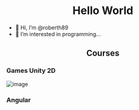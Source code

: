 
<h1 align="center">Hello World</h1>


- 👋 Hi, I’m @roberth89
- 👀 I’m interested in programming...


<h2 align="center">Courses</h2>

<h3>Games Unity 2D</h3>

![image](https://media.giphy.com/media/SsqSVndYYzXI8xpa25/giphy.gif?cid=790b761111b05b196ae2e80c0cabb23bd7e3b36fbd1cb982&rid=giphy.gif&ct=g)


<!--

<p align="center">
  <img src="https://media.giphy.com/media/13HgwGsXF0aiGY/giphy.gif">
</p>
-->

<h3>Angular</h3>



